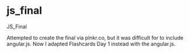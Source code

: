 # js_final
JS_Final

Attempted to create the final via plnkr.co, but it was difficult for to include angular.js.
Now I adapted Flashcards Day 1 instead with the angular.js.
